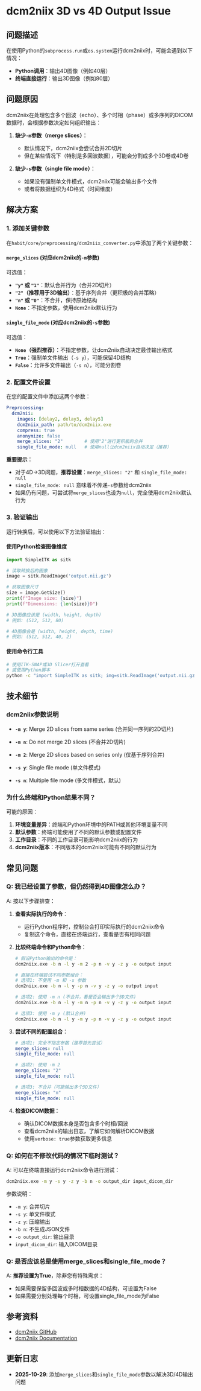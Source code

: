 # dcm2niix 3D vs 4D Output Issue

## 问题描述

在使用Python的`subprocess.run`或`os.system`运行dcm2niix时，可能会遇到以下情况：

- **Python调用**：输出4D图像（例如40层）
- **终端直接运行**：输出3D图像（例如80层）

## 问题原因

dcm2niix在处理包含多个回波（echo）、多个时相（phase）或多序列的DICOM数据时，会根据参数决定如何组织输出：

1. **缺少`-m`参数（merge slices）**：
   - 默认情况下，dcm2niix会尝试合并2D切片
   - 但在某些情况下（特别是多回波数据），可能会分割成多个3D卷或4D卷

2. **缺少`-s`参数（single file mode）**：
   - 如果没有强制单文件模式，dcm2niix可能会输出多个文件
   - 或者将数据组织为4D格式（时间维度）

## 解决方案

### 1. 添加关键参数

在`habit/core/preprocessing/dcm2niix_converter.py`中添加了两个关键参数：

#### `merge_slices` (对应dcm2niix的`-m`参数)
可选值：
- **`"y"` 或 `"1"`**：默认合并行为（合并2D切片）
- **`"2"`（推荐用于3D输出）**：基于序列合并（更积极的合并策略）
- **`"n"` 或 `"0"`**：不合并，保持原始结构
- **`None`**：不指定参数，使用dcm2niix默认行为

#### `single_file_mode` (对应dcm2niix的`-s`参数)
可选值：
- **`None`（强烈推荐）**：不指定参数，让dcm2niix自动决定最佳输出格式
- **`True`**：强制单文件输出（`-s y`），可能保留4D结构
- **`False`**：允许多文件输出（`-s n`），可能分割卷

### 2. 配置文件设置

在您的配置文件中添加这两个参数：

```yaml
Preprocessing:
  dcm2nii:
    images: [delay2, delay3, delay5]
    dcm2niix_path: path/to/dcm2niix.exe
    compress: true
    anonymize: false
    merge_slices: "2"        # 使用"2"进行更积极的合并
    single_file_mode: null   # 使用null让dcm2niix自动决定（推荐）
```

**重要提示**：
- 对于4D→3D问题，**推荐设置**：`merge_slices: "2"` 和 `single_file_mode: null`
- `single_file_mode: null` 意味着不传递`-s`参数给dcm2niix
- 如果仍有问题，可尝试将`merge_slices`也设为`null`，完全使用dcm2niix默认行为

### 3. 验证输出

运行转换后，可以使用以下方法验证输出：

#### 使用Python检查图像维度

```python
import SimpleITK as sitk

# 读取转换后的图像
image = sitk.ReadImage('output.nii.gz')

# 获取图像尺寸
size = image.GetSize()
print(f"Image size: {size}")
print(f"Dimensions: {len(size)}D")

# 3D图像应该是 (width, height, depth)
# 例如: (512, 512, 80)

# 4D图像会是 (width, height, depth, time)
# 例如: (512, 512, 40, 2)
```

#### 使用命令行工具

```bash
# 使用ITK-SNAP或3D Slicer打开查看
# 或使用Python脚本
python -c "import SimpleITK as sitk; img=sitk.ReadImage('output.nii.gz'); print(f'Size: {img.GetSize()}, Dimensions: {len(img.GetSize())}D')"
```

## 技术细节

### dcm2niix参数说明

- **`-m y`**: Merge 2D slices from same series (合并同一序列的2D切片)
- **`-m n`**: Do not merge 2D slices (不合并2D切片)
- **`-m 2`**: Merge 2D slices based on series only (仅基于序列合并)

- **`-s y`**: Single file mode (单文件模式)
- **`-s n`**: Multiple file mode (多文件模式，默认)

### 为什么终端和Python结果不同？

可能的原因：
1. **环境变量差异**：终端和Python环境中的PATH或其他环境变量不同
2. **默认参数**：终端可能使用了不同的默认参数或配置文件
3. **工作目录**：不同的工作目录可能影响dcm2niix的行为
4. **dcm2niix版本**：不同版本的dcm2niix可能有不同的默认行为

## 常见问题

### Q: 我已经设置了参数，但仍然得到4D图像怎么办？

A: 按以下步骤排查：

1. **查看实际执行的命令**：
   - 运行Python程序时，控制台会打印实际执行的dcm2niix命令
   - 复制这个命令，直接在终端运行，查看是否有相同问题
   
2. **比较终端命令和Python命令**：
   ```bash
   # 假设Python输出的命令是：
   dcm2niix.exe -b n -l y -m 2 -p n -v y -z y -o output input
   
   # 直接在终端尝试不同参数组合：
   # 选项1: 不使用 -m 和 -s 参数
   dcm2niix.exe -b n -l y -p n -v y -z y -o output input
   
   # 选项2: 使用 -m n (不合并，看是否会输出多个3D文件)
   dcm2niix.exe -b n -l y -m n -p n -v y -z y -o output input
   
   # 选项3: 使用 -m y (默认合并)
   dcm2niix.exe -b n -l y -m y -p n -v y -z y -o output input
   ```

3. **尝试不同的配置组合**：
   ```yaml
   # 选项1: 完全不指定参数（推荐首先尝试）
   merge_slices: null
   single_file_mode: null
   
   # 选项2: 使用 -m 2
   merge_slices: "2"
   single_file_mode: null
   
   # 选项3: 不合并（可能输出多个3D文件）
   merge_slices: "n"
   single_file_mode: null
   ```

4. **检查DICOM数据**：
   - 确认DICOM数据本身是否包含多个时相/回波
   - 查看dcm2niix的输出日志，了解它如何解析DICOM数据
   - 使用`verbose: true`参数获取更多信息

### Q: 如何在不修改代码的情况下临时测试？

A: 可以在终端直接运行dcm2niix命令进行测试：

```bash
dcm2niix.exe -m y -s y -z y -b n -o output_dir input_dicom_dir
```

参数说明：
- `-m y`: 合并切片
- `-s y`: 单文件模式
- `-z y`: 压缩输出
- `-b n`: 不生成JSON文件
- `-o output_dir`: 输出目录
- `input_dicom_dir`: 输入DICOM目录

### Q: 是否应该总是使用merge_slices和single_file_mode？

A: **推荐设置为True**，除非您有特殊需求：
- 如果需要保留多回波或多时相数据的4D结构，可设置为False
- 如果需要分别处理每个时相，可设置single_file_mode为False

## 参考资料

- [dcm2niix GitHub](https://github.com/rordenlab/dcm2niix)
- [dcm2niix Documentation](https://www.nitrc.org/plugins/mwiki/index.php/dcm2nii:MainPage)

## 更新日志

- **2025-10-29**: 添加`merge_slices`和`single_file_mode`参数以解决3D/4D输出问题

